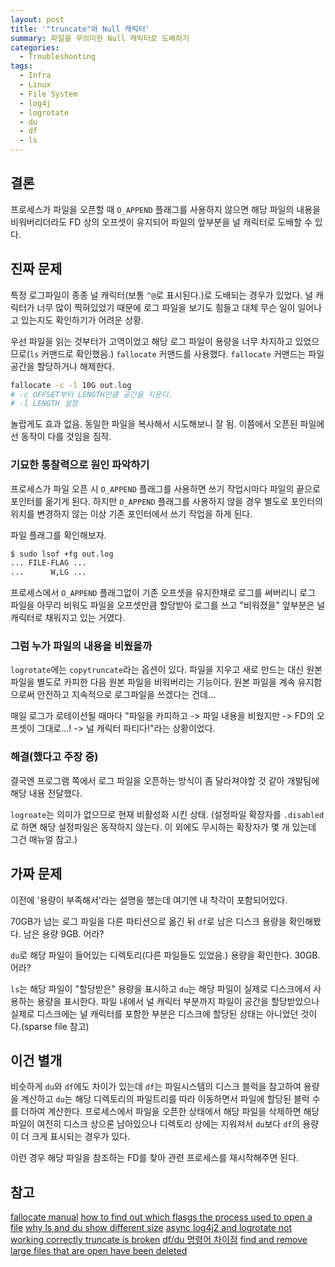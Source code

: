 ```yaml
---
layout: post
title: '"truncate"와 Null 캐릭터'
summary: 파일을 무의미한 Null 캐릭터로 도배하기
categories:
  - Troubleshooting
tags:
  - Infra
  - Linux
  - File System
  - log4j
  - logrotate
  - du
  - df
  - ls
---
```


## 결론

프로세스가 파일을 오픈할 때 `O_APPEND` 플래그를 사용하지 않으면
해당 파일의 내용을 비워버리더라도 FD 상의 오프셋이 유지되어 파일의 앞부분을
널 캐릭터로 도배할 수 있다.

## 진짜 문제

특정 로그파일이 종종 널 캐릭터(보통 `^@`로 표시된다.)로 도배되는 경우가 있었다.
널 캐릭터가 너무 많이 찍혀있었기 때문에 로그 파일을 보기도 힘들고 대체 무슨 일이 일어나고 있는지도 확인하기가 어려운 상황.

우선 파일을 읽는 것부터가 고역이었고 해당 로그 파일이 용량을 너무 차지하고 있었으므로(`ls` 커맨드로 확인했음.) `fallocate` 커맨드를 사용했다.
`fallocate` 커맨드는 파일 공간을 할당하거나 해제한다.

```bash
fallocate -c -l 10G out.log
# -c OFFSET부터 LENGTH만큼 공간을 지운다.
# -l LENGTH 설정
```

놀랍게도 효과 없음.
동일한 파일을 복사해서 시도해보니 잘 됨.
이쯤에서 오픈된 파일에선 동작이 다를 것임을 짐작.

### 기묘한 통찰력으로 원인 파악하기

프로세스가 파일 오픈 시 `O_APPEND` 플래그를 사용하면 쓰기 작업시마다 파일의 끝으로 포인터를 옮기게 된다.
하지만 `O_APPEND` 플래그를 사용하지 않을 경우 별도로 포인터의 위치를 변경하지 않는 이상 기존 포인터에서 쓰기 작업을 하게 된다.

파일 플래그를 확인해보자.

```bash
$ sudo lsof +fg out.log
... FILE-FLAG ...
...      W,LG ...
```

프로세스에서 `O_APPEND` 플래그없이 기존 오프셋을 유지한채로 로그를 써버리니 로그 파일을 아무리 비워도
파일을 오프셋만큼 할당받아 로그를 쓰고 "비워졌을" 앞부분은 널 캐릭터로 채워지고 있는 거였다.

### 그럼 누가 파일의 내용을 비웠을까

`logrotate`에는 `copytruncate`라는 옵션이 있다.
파일을 지우고 새로 만드는 대신 원본 파일을 별도로 카피한 다음 원본 파일을 비워버리는 기능이다.
원본 파일을 계속 유지함으로써 안전하고 지속적으로 로그파일을 쓰겠다는 건데...

매일 로그가 로테이션될 때마다 "파일을 카피하고 -> 파일 내용을 비웠지만 -> FD의 오프셋이 그대로...! -> 널 캐릭터 파티다!"라는 상황이었다.

### 해결(했다고 주장 중)

결국엔 프로그램 쪽에서 로그 파일을 오픈하는 방식이 좀 달라져야할 것 같아 개발팀에 해당 내용 전달했다.

`logroate`는 의미가 없으므로 현재 비활성화 시킨 상태.
(설정파일 확장자를 `.disabled`로 하면 해당 설정파일은 동작하지 않는다. 이 외에도 무시하는 확장자가 몇 개 있는데 그건 매뉴얼 참고.)

## 가짜 문제

이전에 '용량이 부족해서'라는 설명을 했는데 여기엔 내 착각이 포함되어있다.

70GB가 넘는 로그 파일을 다른 파티션으로 옮긴 뒤 `df`로 남은 디스크 용량을 확인해봤다.
남은 용량 9GB.
어라?

`du`로 해당 파일이 들어있는 디렉토리(다른 파일들도 있었음.) 용량을 확인한다.
30GB.
어라?

`ls`는 해당 파일이 "할당받은" 용량을 표시하고
`du`는 해당 파일이 실제로 디스크에서 사용하는 용량을 표시한다.
파일 내에서 널 캐릭터 부분까지 파일이 공간을 할당받았으나 실제로 디스크에는
널 캐릭터를 포함한 부분은 디스크에 할당된 상태는 아니었던 것이다.(sparse file 참고)

## 이건 별개

비슷하게 `du`와 `df`에도 차이가 있는데 `df`는 파일시스템의 디스크 블럭을 참고하여 용량을 계산하고
`du`는 해당 디렉토리의 파일트리를 따라 이동하면서 파일에 할당된 블럭 수를 더하여 계산한다.
프로세스에서 파일을 오픈한 상태에서 해당 파일을 삭제하면 해당 파일이 여전히 디스크 상으론 남아있으나
디렉토리 상에는 지워져서 `du`보다 `df`의 용량이 더 크게 표시되는 경우가 있다.

이런 경우 해당 파일을 참조하는 FD를 찾아 관련 프로세스를 재시작해주면 된다.

## 참고

[fallocate manual](https://man7.org/linux/man-pages/man1/fallocate.1.html)
[how to find out which flasgs the process used to open a file](https://www.linuxquestions.org/questions/programming-9/how-to-find-out-which-flags-the-process-used-to-open-a-file-4175542258/)
[why ls and du show different size](https://superuser.com/questions/94217/why-ls-and-du-show-different-size)
[async log4j2 and logrotate not working correctly truncate is broken](https://stackoverflow.com/questions/71128523/async-log4j2-and-logrotate-not-working-correctly-truncate-is-broken)
[df/du 명령어 차이점](https://support.bespinglobal.com/ko/support/solutions/articles/73000560685--linux-df-du-명령어-차이점-차이날-때-해결-방법)
[find and remove large files that are open  have been deleted](https://unix.stackexchange.com/questions/68523/find-and-remove-large-files-that-are-open-but-have-been-deleted)

